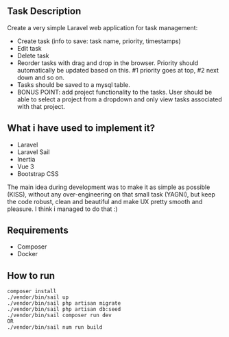 
## Task Description

Create a very simple Laravel web application for task management:

- Create task (info to save: task name, priority, timestamps)
- Edit task
- Delete task
- Reorder tasks with drag and drop in the browser. Priority should automatically be updated based on this. #1 priority goes at top, #2 next down and so on.
- Tasks should be saved to a mysql table.
- BONUS POINT: add project functionality to the tasks. User should be able to select a project from a dropdown and only view tasks associated with that project.

## What i have used to implement it?
- Laravel
- Laravel Sail
- Inertia
- Vue 3
- Bootstrap CSS

The main idea during development was to make it as simple as possible (KISS), without any over-engineering on that small task (YAGNI), but keep the code robust, clean and beautiful and make UX pretty smooth and pleasure.
I think i managed to do that :)

## Requirements

- Composer
- Docker

## How to run

```
composer install
./vendor/bin/sail up
./vendor/bin/sail php artisan migrate
./vendor/bin/sail php artisan db:seed
./vendor/bin/sail composer run dev
OR
./vendor/bin/sail num run build
```

